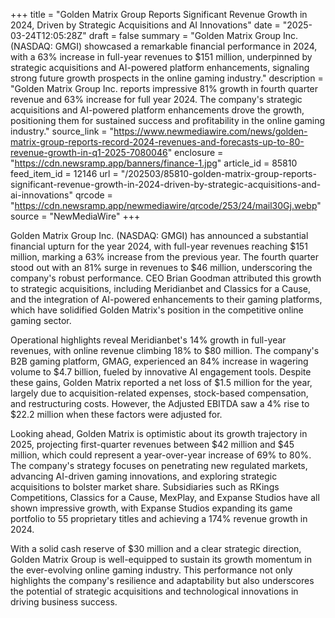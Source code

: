 +++
title = "Golden Matrix Group Reports Significant Revenue Growth in 2024, Driven by Strategic Acquisitions and AI Innovations"
date = "2025-03-24T12:05:28Z"
draft = false
summary = "Golden Matrix Group Inc. (NASDAQ: GMGI) showcased a remarkable financial performance in 2024, with a 63% increase in full-year revenues to $151 million, underpinned by strategic acquisitions and AI-powered platform enhancements, signaling strong future growth prospects in the online gaming industry."
description = "Golden Matrix Group Inc. reports impressive 81% growth in fourth quarter revenue and 63% increase for full year 2024. The company's strategic acquisitions and AI-powered platform enhancements drove the growth, positioning them for sustained success and profitability in the online gaming industry."
source_link = "https://www.newmediawire.com/news/golden-matrix-group-reports-record-2024-revenues-and-forecasts-up-to-80-revenue-growth-in-q1-2025-7080046"
enclosure = "https://cdn.newsramp.app/banners/finance-1.jpg"
article_id = 85810
feed_item_id = 12146
url = "/202503/85810-golden-matrix-group-reports-significant-revenue-growth-in-2024-driven-by-strategic-acquisitions-and-ai-innovations"
qrcode = "https://cdn.newsramp.app/newmediawire/qrcode/253/24/mail30Gj.webp"
source = "NewMediaWire"
+++

<p>Golden Matrix Group Inc. (NASDAQ: GMGI) has announced a substantial financial upturn for the year 2024, with full-year revenues reaching $151 million, marking a 63% increase from the previous year. The fourth quarter stood out with an 81% surge in revenues to $46 million, underscoring the company's robust performance. CEO Brian Goodman attributed this growth to strategic acquisitions, including Meridianbet and Classics for a Cause, and the integration of AI-powered enhancements to their gaming platforms, which have solidified Golden Matrix's position in the competitive online gaming sector.</p><p>Operational highlights reveal Meridianbet's 14% growth in full-year revenues, with online revenue climbing 18% to $80 million. The company's B2B gaming platform, GMAG, experienced an 84% increase in wagering volume to $4.7 billion, fueled by innovative AI engagement tools. Despite these gains, Golden Matrix reported a net loss of $1.5 million for the year, largely due to acquisition-related expenses, stock-based compensation, and restructuring costs. However, the Adjusted EBITDA saw a 4% rise to $22.2 million when these factors were adjusted for.</p><p>Looking ahead, Golden Matrix is optimistic about its growth trajectory in 2025, projecting first-quarter revenues between $42 million and $45 million, which could represent a year-over-year increase of 69% to 80%. The company's strategy focuses on penetrating new regulated markets, advancing AI-driven gaming innovations, and exploring strategic acquisitions to bolster market share. Subsidiaries such as RKings Competitions, Classics for a Cause, MexPlay, and Expanse Studios have all shown impressive growth, with Expanse Studios expanding its game portfolio to 55 proprietary titles and achieving a 174% revenue growth in 2024.</p><p>With a solid cash reserve of $30 million and a clear strategic direction, Golden Matrix Group is well-equipped to sustain its growth momentum in the ever-evolving online gaming industry. This performance not only highlights the company's resilience and adaptability but also underscores the potential of strategic acquisitions and technological innovations in driving business success.</p>